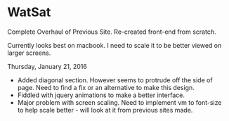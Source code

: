 # WatSat
Complete Overhaul of Previous Site. Re-created front-end from scratch.

Currently looks best on macbook. I need to scale it to be better viewed on larger screens.

Thursday, January 21, 2016
- Added diagonal section. However seems to protrude off the side of page. Need to find a fix or an alternative to make this design.
- Fiddled with jquery animations to make a better interface.
- Major problem with screen scaling. Need to implement vm to font-size to help scale better - will look at it from previous sites made.
